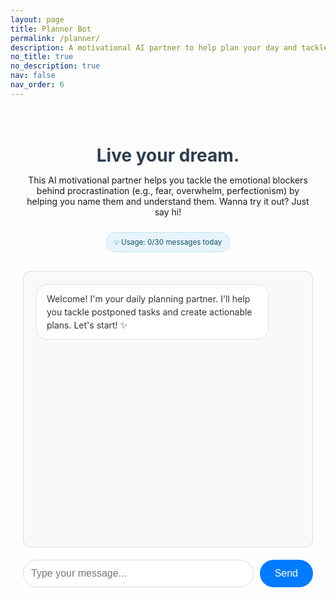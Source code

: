 ```yaml
---
layout: page
title: Planner Bot
permalink: /planner/
description: A motivational AI partner to help plan your day and tackle postponed tasks with bite-sized actions.
no_title: true
no_description: true
nav: false
nav_order: 6
---
```


<div class="planner-container">
  <div class="chat-header">
    <h1>Live your dream. </h1>
    <p>This AI motivational partner helps you tackle the emotional blockers behind procrastination (e.g., fear, overwhelm, perfectionism) by helping you name them and understand them. Wanna try it out? Just say hi! </p>
    <div class="usage-info">
      <small>💡 Usage: <span id="usage-count">0</span>/30 messages today</small>
    </div>
  </div>

  <div id="chat-messages" class="chat-messages">
    <div class="message bot">
      Welcome! I'm your daily planning partner. I'll help you tackle postponed tasks and create actionable plans. Let's start! ✨
    </div>
  </div>

  <div class="chat-input-container">
    <input type="text" id="message-input" placeholder="Type your message...">
    <button id="send-button">Send</button>
  </div>

  <div id="loading" class="loading hidden">
    <div class="typing-indicator">
      <span></span>
      <span></span>
      <span></span>
    </div>
  </div>

  <div id="rate-limit-warning" class="rate-limit-warning hidden">
    <p>⚠️ You've reached the daily message limit (30 messages). Please try again tomorrow!</p>
    <small>This helps manage server costs. Thank you for understanding! 💝</small>
  </div>
</div>

<style>
.planner-container {
  max-width: 600px;
  margin: 0 auto;
  padding: 20px;
  font-family: -apple-system, BlinkMacSystemFont, 'Segoe UI', Roboto, sans-serif;
}

.chat-header {
  text-align: center;
  margin-bottom: 30px;
}

.chat-header h1 {
  color: #2c3e50;
  margin-bottom: 10px;
}

.usage-info {
  margin-top: 10px;
  padding: 8px 12px;
  background: #e8f4fd;
  border: 1px solid #bee5eb;
  border-radius: 15px;
  color: #0c5460;
  display: inline-block;
}

.chat-messages {
  min-height: 400px;
  max-height: 500px;
  overflow-y: auto;
  border: 1px solid #e0e0e0;
  border-radius: 12px;
  padding: 20px;
  margin-bottom: 20px;
  background: #f8f9fa;
}

.message {
  margin-bottom: 15px;
  padding: 12px 16px;
  border-radius: 18px;
  max-width: 80%;
  word-wrap: break-word;
  line-height: 1.5;
}

.message.user {
  background: #007bff;
  color: white;
  margin-left: auto;
  text-align: right;
}

.message.bot {
  background: white;
  color: #333;
  border: 1px solid #e0e0e0;
  margin-right: auto;
}

.message.system {
  background: #f0f0f0;
  color: #666;
  text-align: center;
  font-style: italic;
  margin: 10px auto;
  max-width: 90%;
}

.chat-input-container {
  display: flex;
  gap: 10px;
}

#message-input {
  flex: 1;
  padding: 12px;
  border: 1px solid #ddd;
  border-radius: 25px;
  font-size: 16px;
  outline: none;
}

#message-input:focus {
  border-color: #007bff;
}

#send-button {
  padding: 12px 24px;
  background: #007bff;
  color: white;
  border: none;
  border-radius: 25px;
  cursor: pointer;
  font-size: 16px;
  transition: background-color 0.3s;
}

#send-button:hover:not(:disabled) {
  background: #0056b3;
}

#send-button:disabled {
  background: #ccc;
  cursor: not-allowed;
}

.loading {
  text-align: center;
  padding: 10px;
}

.typing-indicator {
  display: inline-block;
}

.typing-indicator span {
  display: inline-block;
  width: 8px;
  height: 8px;
  border-radius: 50%;
  background: #007bff;
  margin: 0 2px;
  animation: typing 1.4s infinite;
}

.typing-indicator span:nth-child(2) {
  animation-delay: 0.2s;
}

.typing-indicator span:nth-child(3) {
  animation-delay: 0.4s;
}

@keyframes typing {
  0%, 60%, 100% {
    transform: translateY(0);
    opacity: 0.5;
  }
  30% {
    transform: translateY(-10px);
    opacity: 1;
  }
}

.rate-limit-warning {
  background: #f8d7da;
  color: #721c24;
  border: 1px solid #f5c6cb;
  border-radius: 12px;
  padding: 15px;
  margin-top: 15px;
  text-align: center;
}

.hidden {
  display: none;
}

/* Responsive design */
@media (max-width: 768px) {
  .planner-container {
    padding: 15px;
    margin: 0 -15px;
  }
  
  .chat-messages {
    min-height: 300px;
    max-height: 400px;
  }
  
  .message {
    max-width: 90%;
  }
}
</style>

<script>
class DailyPlannerBot {
  constructor() {
    this.chatMessages = document.getElementById('chat-messages');
    this.messageInput = document.getElementById('message-input');
    this.sendButton = document.getElementById('send-button');
    this.loadingElement = document.getElementById('loading');
    this.usageElement = document.getElementById('usage-count');
    this.rateLimitWarning = document.getElementById('rate-limit-warning');
    
    this.conversationId = null;
    this.apiUrl = 'https://working-chatbot-api-production.up.railway.app/api/chat';
    
    // Rate limiting
    this.maxMessages = 30;
    this.usageKey = 'dailyPlanner_usage_' + this.getTodayKey();
    
    this.init();
  }

  getTodayKey() {
    const today = new Date();
    return today.getFullYear() + '-' + (today.getMonth() + 1) + '-' + today.getDate();
  }

  getUsageCount() {
    const stored = localStorage.getItem(this.usageKey);
    return stored ? parseInt(stored) : 0;
  }

  incrementUsage() {
    const current = this.getUsageCount();
    localStorage.setItem(this.usageKey, (current + 1).toString());
    this.updateUsageDisplay();
  }

  updateUsageDisplay() {
    const usage = this.getUsageCount();
    this.usageElement.textContent = usage;
    
    if (usage >= this.maxMessages) {
      this.showRateLimit();
    }
  }

  showRateLimit() {
    this.disableInput();
    this.rateLimitWarning.classList.remove('hidden');
    this.addMessage('You\'ve reached today\'s message limit. See you tomorrow! 🌅', 'system');
  }

  isRateLimited() {
    return this.getUsageCount() >= this.maxMessages;
  }

  async init() {
    this.setupEventListeners();
    this.updateUsageDisplay();
    
    if (!this.isRateLimited()) {
      this.enableInput();
    } else {
      this.showRateLimit();
    }
  }

  setupEventListeners() {
    this.sendButton.addEventListener('click', () => this.sendMessage());
    this.messageInput.addEventListener('keypress', (e) => {
      if (e.key === 'Enter' && !e.shiftKey) {
        e.preventDefault();
        this.sendMessage();
      }
    });
  }

  async sendMessage() {
    if (this.isRateLimited()) {
      this.showRateLimit();
      return;
    }

    const message = this.messageInput.value.trim();
    if (!message) return;

    this.addMessage(message, 'user');
    this.messageInput.value = '';
    this.disableInput();

    // Increment usage before API call
    this.incrementUsage();

    try {
      const response = await this.callAPI(message);
      this.addMessage(response.message, 'bot');
      
      // Update conversation ID if provided
      if (response.conversationId) {
        this.conversationId = response.conversationId;
      }
    } catch (error) {
      this.addMessage('Sorry, I encountered an error. Please try again later.', 'bot');
      console.error('Error:', error);
      
      // Show more helpful error message
      if (error.message.includes('429')) {
        this.addMessage('The service is currently busy. Please wait a moment before trying again.', 'system');
      } else if (error.message.includes('500')) {
        this.addMessage('There seems to be a server issue. Please try again in a few minutes.', 'system');
      }
    } finally {
      if (!this.isRateLimited()) {
        this.enableInput();
      }
    }
  }

  async callAPI(message) {
    this.showLoading();
    
    try {
      const response = await fetch(this.apiUrl, {
        method: 'POST',
        headers: {
          'Content-Type': 'application/json',
        },
        body: JSON.stringify({
          message,
          conversationId: this.conversationId
        })
      });

      this.hideLoading();

      if (!response.ok) {
        if (response.status === 429) {
          throw new Error('Rate limit exceeded');
        } else if (response.status === 500) {
          throw new Error('Server error');
        } else {
          throw new Error(`HTTP error! status: ${response.status}`);
        }
      }

      return await response.json();
    } catch (error) {
      this.hideLoading();
      throw error;
    }
  }

  addMessage(text, sender) {
    const messageDiv = document.createElement('div');
    messageDiv.className = `message ${sender}`;
    messageDiv.textContent = text;
    
    this.chatMessages.appendChild(messageDiv);
    this.chatMessages.scrollTop = this.chatMessages.scrollHeight;
  }

  enableInput() {
    if (!this.isRateLimited()) {
      this.messageInput.disabled = false;
      this.sendButton.disabled = false;
      this.messageInput.focus();
    }
  }

  disableInput() {
    this.messageInput.disabled = true;
    this.sendButton.disabled = true;
  }

  showLoading() {
    this.loadingElement.classList.remove('hidden');
  }

  hideLoading() {
    this.loadingElement.classList.add('hidden');
  }
}

// Initialize the chatbot when page loads
document.addEventListener('DOMContentLoaded', () => {
  new DailyPlannerBot();
});
</script>

